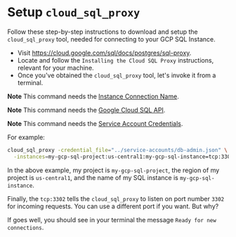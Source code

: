 # Setup `cloud_sql_proxy`
Follow these step-by-step instructions to download and setup the `cloud_sql_proxy` tool,
needed for connecting to your GCP SQL Instance.

- Visit https://cloud.google.com/sql/docs/postgres/sql-proxy.
- Locate and follow the `Installing the Cloud SQL Proxy` instructions, relevant
for your machine.
- Once you've obtained the `cloud_sql_proxy` tool, let's invoke it from a terminal.

**Note** This command needs the [Instance Connection Name](get-instance-connection-name.md).

**Note** This command needs the [Google Cloud SQL API](enable-google-cloud-sql-api.md).

**Note** This command needs the [Service Account Credentials](create-sql-instance-service-account.md).

For example:

```sh
cloud_sql_proxy -credential_file="../service-accounts/db-admin.json" \
  -instances=my-gcp-sql-project:us-central1:my-gcp-sql-instance=tcp:3302
```

In the above example, my project is `my-gcp-sql-project`, the region of my
project is `us-central1`, and the name of my SQL instance is `my-gcp-sql-instance`.

Finally, the `tcp:3302` tells the `cloud_sql_proxy` to listen on port number
`3302` for incoming requests.  You can use a different port if you want.  But why?

If goes well, you should see in your terminal the message `Ready for new connections`.
